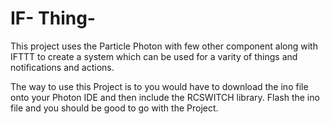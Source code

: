 # IF- Thing-
This project uses the Particle Photon with few other component along with IFTTT to create a system which can be used for a varity of things and notifications and actions.

The way to use this Project is to you would have to download the ino file onto your Photon IDE and then include the RCSWITCH library. Flash the ino file and you should be good to go with the Project.


